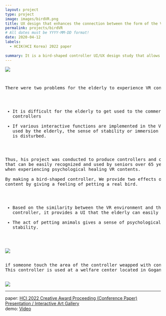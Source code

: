 ```yaml
---
layout: project
type: project
image: images/birdVR.png
title: UX design that enhances the connection between the form of the VR controller and the interaction within the content
permalink: projects/birdVR
# All dates must be YYYY-MM-DD format!
date: 2020-04-12
labels:
  - HCIK(HCI Korea) 2022 paper
  
summary: It is a bird-shaped controller UI/UX design study that allows senior citizens(over 65s) to easily learn and operate VR content without being disturbed by immersion.
---
```

<img class="ui image" src="{{ site.baseurl }}/images/birdVR_m.png">
<pre>

There were two problems for the elderly to experience VR content 
- It is difficult for the elderly to get used to the commercial controllers 
- If various interactive functions are implemented in the VR contents used by the elderly, the sense of stability or immersion in the content is disturbed.

Thus, his project was conducted to produce controllers and contents that can be easily recognized and used by seniors over 65 years of age when experiencing psychological healing VR contents.  
By making a bird-shaped controller, We provide two effects on VR healing content by giving a feeling of petting a real bird.
- Based on the similarity between the VR environment and the controller, it provides a UI that the elderly can easily learn.
- The act of petting animals gives a sense of psychological stability.

</pre>

<img class="ui image" src="{{ site.baseurl }}/images/birdVR_header.png">

<pre>

if someone touch the area of the controller weapped with conductive thread, different game functions depending on the contact area will be executed within the content.The wings were moved using a motor, but there were opinions that there was a sense of difference, so they were removed
This controller is used at a welfare center located in Gogang-dong, Seoul.

</pre>

<img class="ui medium left floated rounded image" src="{{ site.baseurl }}/images/birdVR_B.png">


<hr>

paper: <a href="https://conference.hcikorea.org/pds/2022/HCIK2022%20Proceedings.pdf"><i class=""></i>HCI 2022 Creative Award Proceeding (Conference Paper) Presentation / Interactive Art Gallery</a>
<BR>
demo: <a href="https://drive.google.com/file/d/1z9fVjvwxYmgmRIg1Off1y9k2ezkKBWNP/view?usp=sharing"><i class=""></i>Video</a>
